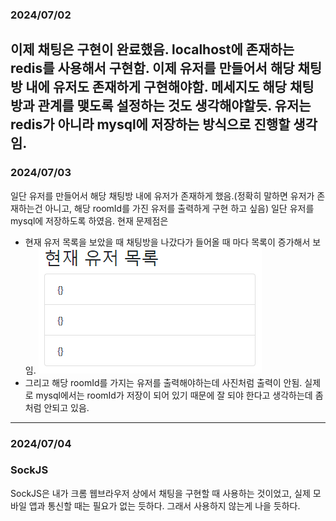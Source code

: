 ### 2024/07/02
이제 채팅은 구현이 완료했음.
localhost에 존재하는 redis를 사용해서 구현함.
이제 유저를 만들어서 해당 채팅방 내에 유저도 존재하게 구현해야함.
메세지도 해당 채팅방과 관계를 맺도록 설정하는 것도 생각해야할듯.
유저는 redis가 아니라 mysql에 저장하는 방식으로 진행할 생각임.
---
### 2024/07/03
일단 유저를 만들어서 해당 채팅방 내에 유저가 존재하게 했음.(정확히 말하면 유저가 존재하는건 아니고, 해당 roomId를 가진 유저를 출력하게 구현
하고 싶음) 일단 유저를 mysql에 저장하도록 하였음. 현재 문제점은
- 현재 유저 목록을 보았을 때 채팅방을 나갔다가 들어올 때 마다 목록이 증가해서 보임.
![img.png](img.png)
- 그리고 해당 roomId를 가지는 유저를 출력해야하는데 사진처럼 출력이 안됨. 실제로 mysql에서는 roomId가 저장이 되어 있기 때문에 잘 되야 한다고 생각하는데 좀 처럼 안되고 있음.
---
### 2024/07/04
### SockJS
SockJS은 내가 크롬 웹브라우저 상에서 채팅을 구현할 때 사용하는 것이었고, 실제 모바일 앱과 통신할 때는 필요가 없는 듯하다. 그래서 사용하지 않는게 나을 듯하다.